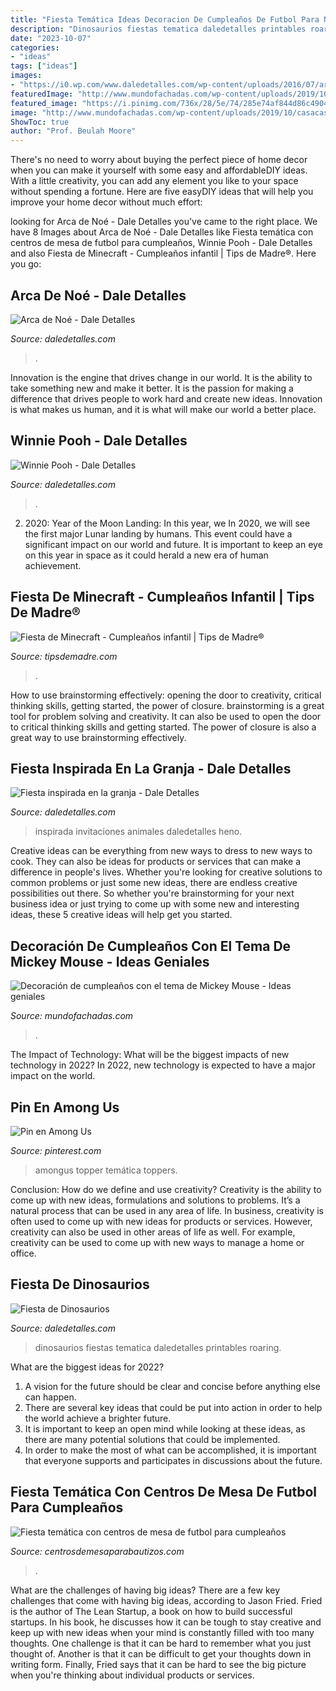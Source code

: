 ```yaml
---
title: "Fiesta Temática Ideas Decoracion De Cumpleaños De Futbol Para Niños ~ Decoración De Cumpleaños Con El Tema De Mickey Mouse"
description: "Dinosaurios fiestas tematica daledetalles printables roaring"
date: "2023-10-07"
categories:
- "ideas"
tags: ["ideas"]
images:
- "https://i0.wp.com/www.daledetalles.com/wp-content/uploads/2016/07/arca-de-noe13.jpg"
featuredImage: "http://www.mundofachadas.com/wp-content/uploads/2019/10/casacasa-43.x29366.jpg"
featured_image: "https://i.pinimg.com/736x/28/5e/74/285e74af844d86c4904d7ae069506636.jpg"
image: "http://www.mundofachadas.com/wp-content/uploads/2019/10/casacasa-43.x29366.jpg"
ShowToc: true
author: "Prof. Beulah Moore"
---
```



There's no need to worry about buying the perfect piece of home decor when you can make it yourself with some easy and affordableDIY ideas. With a little creativity, you can add any element you like to your space without spending a fortune. Here are five easyDIY ideas that will help you improve your home decor without much effort: 

	

		
looking for Arca de Noé - Dale Detalles you've came to the right place. We have 8 Images about Arca de Noé - Dale Detalles like Fiesta temática con centros de mesa de futbol para cumpleaños, Winnie Pooh - Dale Detalles and also Fiesta de Minecraft - Cumpleaños infantil | Tips de Madre®. Here you go:
		
    
## Arca De Noé - Dale Detalles

<img loading=lazy src="https://i0.wp.com/www.daledetalles.com/wp-content/uploads/2016/07/arca-de-noe13.jpg" onerror="this.onerror=null;this.src='https://tse4.mm.bing.net/th?id=OIP.rg8jyBIp25Ndh8HNEmMzRgHaFj&amp;pid=15.1';" alt="Arca de Noé - Dale Detalles">

_Source: daledetalles.com_

>. 

	

Innovation is the engine that drives change in our world. It is the ability to take something new and make it better. It is the passion for making a difference that drives people to work hard and create new ideas. Innovation is what makes us human, and it is what will make our world a better place.

    
## Winnie Pooh - Dale Detalles

<img loading=lazy src="https://i1.wp.com/www.daledetalles.com/wp-content/uploads/2016/06/21.jpg" onerror="this.onerror=null;this.src='https://tse3.mm.bing.net/th?id=OIP.FFX-aAOcsDlPKtwasMeXWAHaJ4&amp;pid=15.1';" alt="Winnie Pooh - Dale Detalles">

_Source: daledetalles.com_

>. 

	

2) 2020: Year of the Moon Landing: In this year, we
In 2020, we will see the first major Lunar landing by humans. This event could have a significant impact on our world and future. It is important to keep an eye on this year in space as it could herald a new era of human achievement.

    
## Fiesta De Minecraft - Cumpleaños Infantil | Tips De Madre®

<img loading=lazy src="http://tipsdemadre.com/wp-content/uploads/2017/06/minecraft-fiesta-economica.jpg" onerror="this.onerror=null;this.src='https://tse4.mm.bing.net/th?id=OIP.atSdYFhO4e22CU3ot9qdnAHaIE&amp;pid=15.1';" alt="Fiesta de Minecraft - Cumpleaños infantil | Tips de Madre®">

_Source: tipsdemadre.com_

>. 

	

How to use brainstorming effectively: opening the door to creativity, critical thinking skills, getting started, the power of closure.
brainstorming is a great tool for problem solving and creativity. It can also be used to open the door to critical thinking skills and getting started. The power of closure is also a great way to use brainstorming effectively.

    
## Fiesta Inspirada En La Granja - Dale Detalles

<img loading=lazy src="https://i2.wp.com/www.daledetalles.com/wp-content/uploads/2016/02/15.png" onerror="this.onerror=null;this.src='https://tse1.mm.bing.net/th?id=OIP.hcFxKXQAGp8V0WZONGWtFwHaEK&amp;pid=15.1';" alt="Fiesta inspirada en la granja - Dale Detalles">

_Source: daledetalles.com_

>inspirada invitaciones animales daledetalles heno. 

	

Creative ideas can be everything from new ways to dress to new ways to cook. They can also be ideas for products or services that can make a difference in people's lives. Whether you're looking for creative solutions to common problems or just some new ideas, there are endless creative possibilities out there. So whether you're brainstorming for your next business idea or just trying to come up with some new and interesting ideas, these 5 creative ideas will help get you started.

    
## Decoración De Cumpleaños Con El Tema De Mickey Mouse - Ideas Geniales

<img loading=lazy src="http://www.mundofachadas.com/wp-content/uploads/2019/10/casacasa-43.x29366.jpg" onerror="this.onerror=null;this.src='https://tse2.mm.bing.net/th?id=OIP.4thLpQGNwUbhKBL5LXCT4gHaHV&amp;pid=15.1';" alt="Decoración de cumpleaños con el tema de Mickey Mouse - Ideas geniales">

_Source: mundofachadas.com_

>. 

	

The Impact of Technology: What will be the biggest impacts of new technology in 2022?
In 2022, new technology is expected to have a major impact on the world.

    
## Pin En Among Us

<img loading=lazy src="https://i.pinimg.com/736x/28/5e/74/285e74af844d86c4904d7ae069506636.jpg" onerror="this.onerror=null;this.src='https://tse1.mm.bing.net/th?id=OIP.8t9AMGlxjJcoqZJreEuiwAHaK3&amp;pid=15.1';" alt="Pin en Among Us">

_Source: pinterest.com_

>amongus topper temática toppers. 

	

Conclusion: How do we define and use creativity?
Creativity is the ability to come up with new ideas, formulations and solutions to problems. It’s a natural process that can be used in any area of life. In business, creativity is often used to come up with new ideas for products or services. However, creativity can also be used in other areas of life as well. For example, creativity can be used to come up with new ways to manage a home or office.

    
## Fiesta De Dinosaurios

<img loading=lazy src="http://i0.wp.com/www.daledetalles.com/wp-content/uploads/2016/02/21-12.jpg" onerror="this.onerror=null;this.src='https://tse2.mm.bing.net/th?id=OIP.f8lHzHxzVsad0Dpf4zjs5gHaLK&amp;pid=15.1';" alt="Fiesta de Dinosaurios">

_Source: daledetalles.com_

>dinosaurios fiestas tematica daledetalles printables roaring. 

	

What are the biggest ideas for 2022?
1. A vision for the future should be clear and concise before anything else can happen. 
2. There are several key ideas that could be put into action in order to help the world achieve a brighter future. 
3. It is important to keep an open mind while looking at these ideas, as there are many potential solutions that could be implemented. 
4. In order to make the most of what can be accomplished, it is important that everyone supports and participates in discussions about the future.

    
## Fiesta Temática Con Centros De Mesa De Futbol Para Cumpleaños

<img loading=lazy src="https://centrosdemesaparabautizos.com/wp-content/uploads/2016/08/centros-de-mesa-de-futbol-infantil-264x400.jpg" onerror="this.onerror=null;this.src='https://tse2.mm.bing.net/th?id=OIP.IwLkFKf95ebcNLRP7-myQQAAAA&amp;pid=15.1';" alt="Fiesta temática con centros de mesa de futbol para cumpleaños">

_Source: centrosdemesaparabautizos.com_

>. 

	

What are the challenges of having big ideas?
There are a few key challenges that come with having big ideas, according to Jason Fried. Fried is the author of The Lean Startup, a book on how to build successful startups. In his book, he discusses how it can be tough to stay creative and keep up with new ideas when your mind is constantly filled with too many thoughts. 
One challenge is that it can be hard to remember what you just thought of. Another is that it can be difficult to get your thoughts down in writing form. Finally, Fried says that it can be hard to see the big picture when you're thinking about individual products or services.

